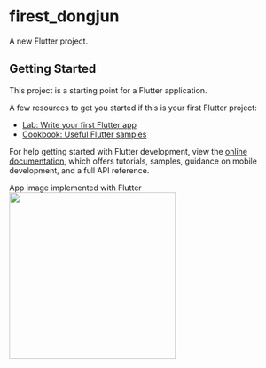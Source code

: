 # firest_dongjun

A new Flutter project.

## Getting Started

This project is a starting point for a Flutter application.
    
A few resources to get you started if this is your first Flutter project:

- [Lab: Write your first Flutter app](https://docs.flutter.dev/get-started/codelab)
- [Cookbook: Useful Flutter samples](https://docs.flutter.dev/cookbook)

For help getting started with Flutter development, view the
[online documentation](https://docs.flutter.dev/), which offers tutorials,
samples, guidance on mobile development, and a full API reference.




App image implemented with Flutter
<img width="300" src="https://s3.us-west-2.amazonaws.com/secure.notion-static.com/ff8630f9-e840-4442-b9d1-47439bef2def/Untitled.png?X-Amz-Algorithm=AWS4-HMAC-SHA256&X-Amz-Content-Sha256=UNSIGNED-PAYLOAD&X-Amz-Credential=AKIAT73L2G45EIPT3X45%2F20221115%2Fus-west-2%2Fs3%2Faws4_request&X-Amz-Date=20221115T090200Z&X-Amz-Expires=86400&X-Amz-Signature=b6c43b3bfba0f11f718dffc1764768b9c7c8e6ddd69d81c84de8b0d8143d64a4&X-Amz-SignedHeaders=host&response-content-disposition=filename%3D%22Untitled.png%22&x-id=GetObject">
